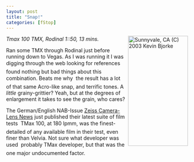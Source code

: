 ```yaml
---
layout: post
title: "Snap!"
categories: [fStop]
---
```

<img src="http://www.botzilla.com/bpix/mar03e-05.jpg" title="Sunnyvale, CA (C) 2003 Kevin Bjorke" height=300 width=163 hspace=8 align="right"><i>Tmax 100 TMX, Rodinal 1::50, 13 mins.</i>

Ran some TMX through Rodinal just before running down to Vegas. As I was running it I was digging through the web looking for references &#151; found nothing but bad things about this combination. Beats me why &#151; the result has a lot of that same Acro-like snap, and terrific tones. A <i>little</i> grainy-grittier? Yeah, but at the degrees of enlargement it takes to see the grain, who cares?

The German/English NAB-Issue <a href="http://www.zeiss.de/de/photo/home_e.nsf/Contents-FrameDHTML/B04079BFC75477C8C1256CED0054968E" target="linkframe">Zeiss Camera-Lens News</a> just published their latest suite of film tests &#151; TMax 100, at 180 lpmm, was the finest-detailed of any available film in their test, even finer than Velvia. Not sure what developer was used &#151; probably TMax developer, but that was the one major undocumented factor.


